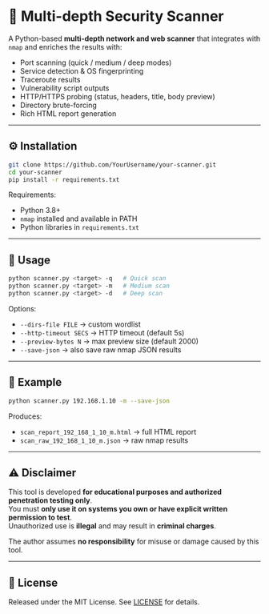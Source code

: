 # 🔎 Multi-depth Security Scanner

A Python-based **multi-depth network and web scanner** that integrates with `nmap` and enriches the results with:
- Port scanning (quick / medium / deep modes)
- Service detection & OS fingerprinting
- Traceroute results
- Vulnerability script outputs
- HTTP/HTTPS probing (status, headers, title, body preview)
- Directory brute-forcing
- Rich HTML report generation

---

## ⚙️ Installation

```bash
git clone https://github.com/YourUsername/your-scanner.git
cd your-scanner
pip install -r requirements.txt
```

Requirements:
- Python 3.8+
- `nmap` installed and available in PATH
- Python libraries in `requirements.txt`

---

## 📖 Usage

```bash
python scanner.py <target> -q   # Quick scan
python scanner.py <target> -m   # Medium scan
python scanner.py <target> -d   # Deep scan
```

Options:
- `--dirs-file FILE` → custom wordlist  
- `--http-timeout SECS` → HTTP timeout (default 5s)  
- `--preview-bytes N` → max preview size (default 2000)  
- `--save-json` → also save raw nmap JSON results  

---

## 📂 Example

```bash
python scanner.py 192.168.1.10 -m --save-json
```

Produces:
- `scan_report_192_168_1_10_m.html` → full HTML report  
- `scan_raw_192_168_1_10_m.json` → raw nmap results  

---

## ⚠️ Disclaimer

This tool is developed **for educational purposes and authorized penetration testing only**.  
You must **only use it on systems you own or have explicit written permission to test**.  
Unauthorized use is **illegal** and may result in **criminal charges**.  

The author assumes **no responsibility** for misuse or damage caused by this tool.  

---

## 📜 License

Released under the MIT License. See [LICENSE](LICENSE) for details.